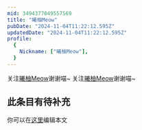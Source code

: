 ```yaml
---
mid: 3494377049557569
title: "曦柚Meow"
pubDate: "2024-11-04T11:22:12.595Z"
updatedDate: "2024-11-04T11:22:12.595Z"
profile:
  {
    Nickname: ["曦柚Meow"],
  }
---
```


关注[曦柚Meow](https://space.bilibili.com/3494377049557569)谢谢喵~ 关注[曦柚Meow](https://space.bilibili.com/3494377049557569)谢谢喵~

## 此条目有待补充
你可以在[这里](https://github.com/Yuhanawa/VTuber.ICU-Content/edit/master/v/曦柚Meow/index.md)编辑本文
